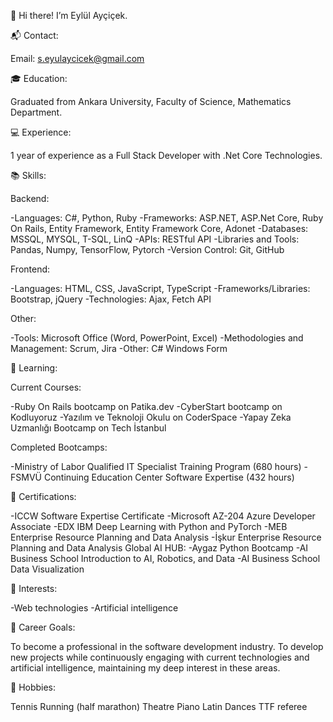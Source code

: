 👋 Hi there! I’m Eylül Ayçiçek.

📬 Contact:

Email: s.eyulaycicek@gmail.com

🎓 Education:

Graduated from Ankara University, Faculty of Science, Mathematics Department.

💻 Experience:

1 year of experience as a Full Stack Developer with .Net Core Technologies.

📚 Skills:

Backend:

-Languages: C#, Python, Ruby
-Frameworks: ASP.NET, ASP.Net Core, Ruby On Rails, Entity Framework, Entity Framework Core, Adonet
-Databases: MSSQL, MYSQL, T-SQL, LinQ
-APIs: RESTful API
-Libraries and Tools: Pandas, Numpy, TensorFlow, Pytorch
-Version Control: Git, GitHub

Frontend:

-Languages: HTML, CSS, JavaScript, TypeScript
-Frameworks/Libraries: Bootstrap, jQuery
-Technologies: Ajax, Fetch API

Other:

-Tools: Microsoft Office (Word, PowerPoint, Excel)
-Methodologies and Management: Scrum, Jira
-Other: C# Windows Form

🌱 Learning:

Current Courses:

-Ruby On Rails bootcamp on Patika.dev
-CyberStart bootcamp on Kodluyoruz
-Yazılım ve Teknoloji Okulu on CoderSpace
-Yapay Zeka Uzmanlığı Bootcamp on Tech İstanbul

Completed Bootcamps:

-Ministry of Labor Qualified IT Specialist Training Program (680 hours)
-FSMVÜ Continuing Education Center Software Expertise (432 hours)


📜 Certifications:

-ICCW Software Expertise Certificate
-Microsoft AZ-204 Azure Developer Associate
-EDX IBM Deep Learning with Python and PyTorch
-MEB Enterprise Resource Planning and Data Analysis
-İşkur Enterprise Resource Planning and Data Analysis
Global AI HUB:
-Aygaz Python Bootcamp
-AI Business School Introduction to AI, Robotics, and Data
-AI Business School Data Visualization


👀 Interests:

-Web technologies
-Artificial intelligence

💼 Career Goals:

To become a professional in the software development industry.
To develop new projects while continuously engaging with current technologies and artificial intelligence, maintaining my deep interest in these areas.


🎵 Hobbies:

Tennis
Running (half marathon)
Theatre
Piano
Latin Dances
TTF referee


